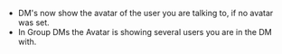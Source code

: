 - DM's now show the avatar of the user you are talking to, if no avatar was set.
- In Group DMs the Avatar is showing several users you are in the DM with.
